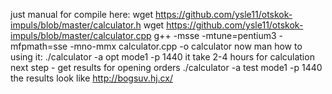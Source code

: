 just manual for compile here:
wget https://github.com/ysle11/otskok-impuls/blob/master/calculator.h
wget https://github.com/ysle11/otskok-impuls/blob/master/calculator.cpp
g++ -msse -mtune=pentium3 -mfpmath=sse -mno-mmx calculator.cpp -o calculator
now man how to using it:
./calculator -a opt mode1 -p 1440
it take 2-4 hours for calculation
next step - get results for opening orders
./calculator -a test mode1 -p 1440
the results look like http://bogsuv.hj.cx/
